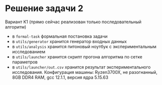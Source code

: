# Решение задачи 2
Вариант K1
(прямо сейчас реализован только последовательный алгоритм)

- в `formal-task` формальная постановка задачи
- в `utils/generator` хранится генератор входных данных
- в `utils/analysis` хранится питоновый ноутбук с экспериментальным исследованием
- в `utils/launcher` хранится скрипт прогона алгоритма по сетке параметров
- в `utils/launcher/out.csv` хранится результат экспериментального исследования. Конфигурация машины: Ryzen3700X, не разогнанный, 8GB DDR4 RAM, gcc 12.1.1, версия ядра 5.15.63
